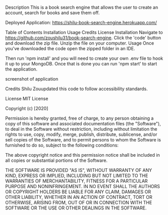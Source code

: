 Description
This is a book search engine that allows the user to create an account, search for books and save them off.

Deployed Application: https://shilu-book-search-engine.herokuapp.com/

Table of Contents
Installation
Usage
Credits
License
Installation
Navigate to https://github.com/zoushilu31/book-search-engine.
Click the 'code' button and download the zip file.
Unzip the file on your computer.
Usage
Once you've downloaded the code open the zipped folder in an IDE.

Then run 'npm install' and you will need to create your own .env file to hook it up to your MongoDB. Once that is done you can run 'npm start' to start the application.

screenshot of application

Credits
Shilu Zouupdated this code to follow accessibility standards.

License
MIT License

Copyright (c) [2020]

Permission is hereby granted, free of charge, to any person obtaining a copy of this software and associated documentation files (the "Software"), to deal in the Software without restriction, including without limitation the rights to use, copy, modify, merge, publish, distribute, sublicense, and/or sell copies of the Software, and to permit persons to whom the Software is furnished to do so, subject to the following conditions:

The above copyright notice and this permission notice shall be included in all copies or substantial portions of the Software.

THE SOFTWARE IS PROVIDED "AS IS", WITHOUT WARRANTY OF ANY KIND, EXPRESS OR IMPLIED, INCLUDING BUT NOT LIMITED TO THE WARRANTIES OF MERCHANTABILITY, FITNESS FOR A PARTICULAR PURPOSE AND NONINFRINGEMENT. IN NO EVENT SHALL THE AUTHORS OR COPYRIGHT HOLDERS BE LIABLE FOR ANY CLAIM, DAMAGES OR OTHER LIABILITY, WHETHER IN AN ACTION OF CONTRACT, TORT OR OTHERWISE, ARISING FROM, OUT OF OR IN CONNECTION WITH THE SOFTWARE OR THE USE OR OTHER DEALINGS IN THE SOFTWARE.